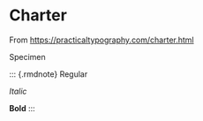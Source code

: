 # Charter

From <https://practicaltypography.com/charter.html>

Specimen

::: {.rmdnote}
Regular

_Italic_

**Bold**
:::

<style type="text/css">
@import url("assets/fonts/charter/charter.css");
.rmdnote { font-family: "Charter", serif; }
</style>
